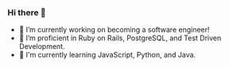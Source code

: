 ### Hi there 👋


- 🔭 I’m currently working on becoming a software engineer!
- 👷 I’m proficient in Ruby on Rails, PostgreSQL, and Test Driven Development.
- 🌱 I'm currently learning JavaScript, Python, and Java.

